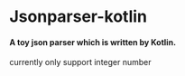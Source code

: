 # Jsonparser-kotlin

#### A toy json parser which is written by Kotlin.

currently only support integer number